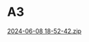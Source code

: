 # A3

[2024-06-08 18-52-42.zip](https://github.com/user-attachments/files/15779952/2024-06-08.18-52-42.zip)
